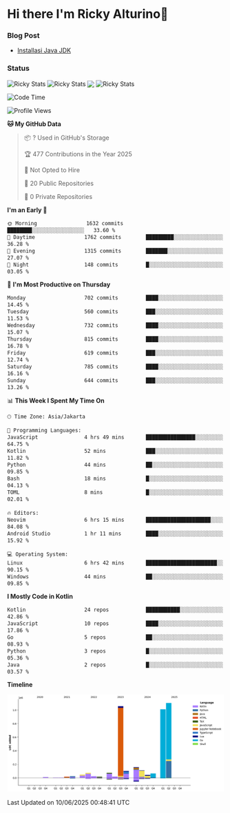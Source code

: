 # Hi there I'm Ricky Alturino👋

### Blog Post

<!-- BLOG-POST-LIST:START -->

- [Installasi Java JDK](https://onirutla.medium.com/installasi-java-jdk-ec701beeb5cb?source=rss-d9d81c918cc9------2)
<!-- BLOG-POST-LIST:END -->

### Status

<img align="center" alt="Ricky Stats" src="https://github-readme-stats.vercel.app/api?username=Alturino&theme=dark&show_icons=true&hide_border=false" />
<img align="center" alt="Ricky Stats" src="https://github-readme-stats.vercel.app/api/top-langs/?username=Alturino&theme=dark&show_icons=true&layout=compact"/>
<img align="center" width="640px" src="https://github-readme-stats.vercel.app/api/wakatime?username=Alturino&layout=compact&hide_border=true&theme=dark">
<img align="center" alt="Ricky Stats" src="https://leetcard.jacoblin.cool/alturino?border=0&radius=20&ext=activity"/>

<!--START_SECTION:waka-->
![Code Time](http://img.shields.io/badge/Code%20Time-1%2C246%20hrs%2055%20mins-blue)

![Profile Views](http://img.shields.io/badge/Profile%20Views-13-blue)

**🐱 My GitHub Data** 

> 📦 ? Used in GitHub's Storage 
 > 
> 🏆 477 Contributions in the Year 2025
 > 
> 🚫 Not Opted to Hire
 > 
> 📜 20 Public Repositories 
 > 
> 🔑 0 Private Repositories 
 > 
**I'm an Early 🐤** 

```text
🌞 Morning                1632 commits        ████████░░░░░░░░░░░░░░░░░   33.60 % 
🌆 Daytime                1762 commits        █████████░░░░░░░░░░░░░░░░   36.28 % 
🌃 Evening                1315 commits        ███████░░░░░░░░░░░░░░░░░░   27.07 % 
🌙 Night                  148 commits         █░░░░░░░░░░░░░░░░░░░░░░░░   03.05 % 
```
📅 **I'm Most Productive on Thursday** 

```text
Monday                   702 commits         ████░░░░░░░░░░░░░░░░░░░░░   14.45 % 
Tuesday                  560 commits         ███░░░░░░░░░░░░░░░░░░░░░░   11.53 % 
Wednesday                732 commits         ████░░░░░░░░░░░░░░░░░░░░░   15.07 % 
Thursday                 815 commits         ████░░░░░░░░░░░░░░░░░░░░░   16.78 % 
Friday                   619 commits         ███░░░░░░░░░░░░░░░░░░░░░░   12.74 % 
Saturday                 785 commits         ████░░░░░░░░░░░░░░░░░░░░░   16.16 % 
Sunday                   644 commits         ███░░░░░░░░░░░░░░░░░░░░░░   13.26 % 
```


📊 **This Week I Spent My Time On** 

```text
🕑︎ Time Zone: Asia/Jakarta

💬 Programming Languages: 
JavaScript               4 hrs 49 mins       ████████████████░░░░░░░░░   64.75 % 
Kotlin                   52 mins             ███░░░░░░░░░░░░░░░░░░░░░░   11.82 % 
Python                   44 mins             ██░░░░░░░░░░░░░░░░░░░░░░░   09.85 % 
Bash                     18 mins             █░░░░░░░░░░░░░░░░░░░░░░░░   04.13 % 
TOML                     8 mins              █░░░░░░░░░░░░░░░░░░░░░░░░   02.01 % 

🔥 Editors: 
Neovim                   6 hrs 15 mins       █████████████████████░░░░   84.08 % 
Android Studio           1 hr 11 mins        ████░░░░░░░░░░░░░░░░░░░░░   15.92 % 

💻 Operating System: 
Linux                    6 hrs 42 mins       ███████████████████████░░   90.15 % 
Windows                  44 mins             ██░░░░░░░░░░░░░░░░░░░░░░░   09.85 % 
```

**I Mostly Code in Kotlin** 

```text
Kotlin                   24 repos            ███████████░░░░░░░░░░░░░░   42.86 % 
JavaScript               10 repos            ████░░░░░░░░░░░░░░░░░░░░░   17.86 % 
Go                       5 repos             ██░░░░░░░░░░░░░░░░░░░░░░░   08.93 % 
Python                   3 repos             █░░░░░░░░░░░░░░░░░░░░░░░░   05.36 % 
Java                     2 repos             █░░░░░░░░░░░░░░░░░░░░░░░░   03.57 % 
```



**Timeline**

![Lines of Code chart](https://raw.githubusercontent.com/Alturino/Alturino/main/assets/bar_graph.png)


 Last Updated on 10/06/2025 00:48:41 UTC
<!--END_SECTION:waka-->
